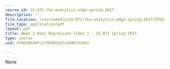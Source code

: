 ```yaml
---
course_id: 15-071-the-analytics-edge-spring-2017
description: ''
file_location: /coursemedia/15-071-the-analytics-edge-spring-2017/4f6d186d9fc17569453471da9b7336d1_MIT15_071S17_Unit2_WineRegression.pdf
file_type: application/pdf
layout: pdf
title: Week 2 Wine Regression Video 1 - 15.071 Spring 2017
type: course
uid: 4f6d186d9fc17569453471da9b7336d1

---
```

None